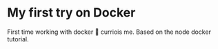 # My first try on Docker

First time working with docker 👀 curriois me. Based on the node docker tutorial.